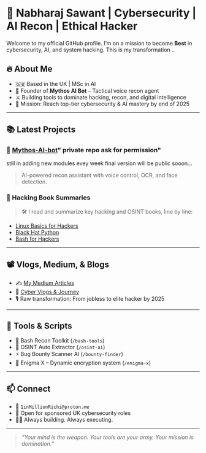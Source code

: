 # 🧠 Nabharaj Sawant | Cybersecurity | AI Recon | Ethical Hacker

Welcome to my official GitHub profile. I’m on a mission to become **Best** in cybersecurity, AI, and system hacking. This is my transformation ..

## 🔥 About Me
- 🇬🇧 Based in the UK | MSc in AI
- 🧠 Founder of **Mythos AI Bot** – Tactical voice recon agent
- ⚔️ Building tools to dominate hacking, recon, and digital intelligence
- 🎯 Mission: Reach top-tier cybersecurity & AI mastery by end of 2025

---

## 📚 Latest Projects

### 🧠 [Mythos-AI-bot](https://github.com/0xDL01/Mythos-AI-bot)" private repo ask for permission"
still in adding new modules evey week final version will be public sooon...
> AI-powered recon assistant with voice control, OCR, and face detection.

### 📖 Hacking Book Summaries
> 🛠 I read and summarize key hacking and OSINT books, line by line:

- [Linux Basics for Hackers](https://github.com/0xDL01/linux-basics-summary)
- [Black Hat Python](https://github.com/0xDL01/black-hat-python-notes)
- [Bash for Hackers](https://github.com/0xDL01/bash-hacking-tools)

---

## 📽️ Vlogs, Medium, & Blogs

- ✍️ [My Medium Articles](https://medium.com/@sawantnabharaj)  
- 🎥 [Cyber Vlogs & Journey](https://youtube.com/@KingDemLio)  
- 🎙️ Raw transformation: From jobless to elite hacker by 2025

---

## 🧰 Tools & Scripts

- 🔧 Bash Recon Toolkit (`/bash-tools`)
- 📂 OSINT Auto Extractor (`/osint-ai`)
- ⚡ Bug Bounty Scanner AI (`/bounty-finder`)
- 🧬 Enigma X – Dynamic encryption system (`/enigma-x`)

---

## 📫 Connect

- 📧 `1inMillionRichi@proton.me`
- 💼 Open for sponsored UK cybersecurity roles
- 👨‍🚀 Always building. Always executing.

---

> _“Your mind is the weapon. Your tools are your army. Your mission is domination.”_
